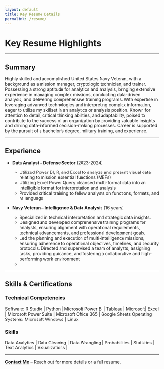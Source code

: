 ```yaml
---
layout: default
title: Key Resume Details
permalink: /resume/
---
```


# Key Resume Highlights

---

## Summary

Highly skilled and accomplished United States Navy Veteran, with a background as a mission manager, cryptologic technician, and trainer. Possessing a strong aptitude for analytics and analysis, bringing extensive experience in managing complex missions, conducting data-driven analysis, and delivering comprehensive training programs. With expertise in leveraging advanced technologies and interpreting complex information, eager to utilize my skillset in an analytics or analysis position. Known for attention to detail, critical thinking abilities, and adaptability, poised to contribute to the success of an organization by providing valuable insights and driving data-informed decision-making processes. Career is supported by the pursuit of a bachelor’s degree, military training, and experience. 

---

## Experience
- **Data Analyst – Defense Sector** (2023-2024)
  - Utilized Power BI, R, and Excel to analyze and present visual data relating to mission essential functions (MEFs)
  - Utilizing Excel Power Query cleansed multi-format data into an intelligible format for interpretation and analysis
  - Provided critical training to fellow analysts on functions, formats, and M language
  
- **Navy Veteran – Intelligence & Data Analysis** (16 years)
  - Specialized in technical interpretation and strategic data insights.
  - Designed and developed comprehensive training programs for analysts, ensuring alignment with operational requirements, technical advancements, and professional development goals.
  - Led the planning and execution of multi-intelligence missions, ensuring adherence to operational objectives, timelines, and security protocols. Directed and supervised a team of analysts, assigning tasks, providing guidance, and fostering a collaborative and high-performing work environment
  - 

---

## Skills & Certifications
### Technical Competencies
Software: R Studio | Python | Microsoft Power BI | Tableau | Microsoft| Excel | Microsoft Power Suite | Microsoft Office 365 | Google Sheets 
Operating Systems: Microsoft Windows | Linux
### Skills
Data Analytics | Data Cleaning | Data Wrangling | Probabilities | Statistics | Text Analytics | Visualizations | 


---

**[Contact Me](../contact/)** – Reach out for more details or a full resume.
